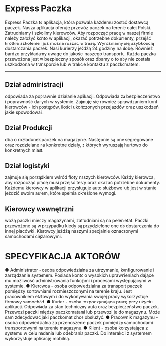 # Express Paczka

Express Paczka to aplikacja, która pozwala każdemu zostać dostawcą paczek. Nasza aplikacja
oferuję przewóz paczek na terenie całej Polski. Zatrudniamy i szkolimy kierowców. Aby
rozpocząć pracę w naszej firmie należy założyć konto w aplikacji, okazać potrzebne
dokumenty, przejść krótkie szkolenie i już można ruszać w trasę.
Wyróżniamy się szybkością dostarczania paczek. Nasi kurierzy jeżdżą 24 godziny na dobę.
Również bardzo przykładamy uwagę do jakości naszego transportu. Każda paczka
przewożona jest w bezpieczny sposób oraz dbamy o to aby nie została uszkodzona w
transporcie lub w trakcie kontaktu z paczkomatem.

---

Dział administracji
---
odpowiada za poprawnie działanie aplikacji. Odpowiada za
bezpieczeństwo i poprawność danych w systemie. Zajmuję się również sprawdzaniem kont
kierowców - ich postępów, ilości ukończonych przejazdów oraz uszkodzeń jakie
spowodowali.



Dział Produkcji
---
dba o rozładunek paczek na magazynie. Następnie są one
segregowane oraz rozdzielane na konkretne działy, z których wyruszają hurtowo do
konkretnych miast.

Dział logistyki 
---
zajmuje się porządkiem wśród floty naszych kierowców. Każdy
kierowca, aby rozpocząć pracę musi przejść testy oraz okazać potrzebne dokumenty.
Każdemu kierowcy w aplikacji przysługuje auto służbowe lub jest w stanie jeździć swoim
autem, które spełnia określone wymogi.

Kierowcy wewnętrzni
---
wożą paczki miedzy magazynami, zatrudniani są na pełen etat.
Paczki przewożone są w przypadku kiedy są przydzielone one do dostarczenia do innej
placówki. Kierowcy jeżdżą naszymi specjalnie oznaczonymi samochodami ciężarowymi.

# SPECYFIKACJA AKTORÓW
● Administrator - osoba odpowiedzialna za utrzymanie, konfigurowanie i
zarządzanie systemem. Posiada konto o wysokich uprawnieniach dające mu
możliwość administrowania funkcjami i procesami występującymi w systemie.
● Kierowca - osoba odpowiedzialna za transport paczek pomiędzy sortowniami
rozmieszczonymi na terenie kraju. Jest pracownikiem etatowym i do
wykonywania swojej pracy wykorzystuje firmowy samochód.
● Kurier - osoba rozpoczynająca pracę przy użyciu aplikacji. Odpowiada za stan
techniczny auta oraz bezpieczeństwo paczek. Przewozi paczki między
paczkomatami lub przewozi je do magazynu. Może sam zdecydować jaki
paczkomat chce obsłużyć.
● Pracownik magazynu - osoba odpowiedzialna za przenoszenie paczek
pomiędzy samochodami transportowymi na terenie magazynu.
● Klient - osoba korzystająca z systemu w celu nadania lub odebrania paczki. Do
interakcji z systemem wykorzystuje aplikację mobilną.
